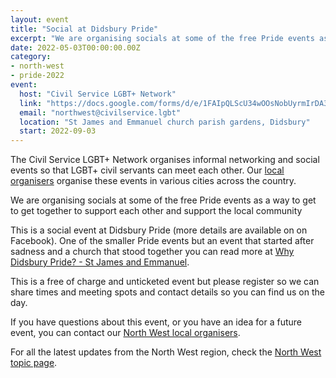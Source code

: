 ```yaml
---
layout: event
title: "Social at Didsbury Pride"
excerpt: "We are organising socials at some of the free Pride events as a way to get to get together to support each other and support the local community."
date: 2022-05-03T00:00:00.00Z
category: 
- north-west
- pride-2022
event:
  host: "Civil Service LGBT+ Network"
  link: "https://docs.google.com/forms/d/e/1FAIpQLScU34wOOsNobUyrmIrDA3mST3I-HOLTm8zTf-gKqbUimSmReA/viewform?usp=sf_link"
  email: "northwest@civilservice.lgbt"
  location: "St James and Emmanuel church parish gardens, Didsbury"
  start: 2022-09-03
---
```


The Civil Service LGBT+ Network organises informal networking and social events so that LGBT+ civil servants can meet each other. Our [local organisers](https://www.civilservice.lgbt/team) organise these events in various cities across the country.

We are organising socials at some of the free Pride events as a way to get to get together to support each other and support the local community

This is a social event at Didsbury Pride (more details are available on on Facebook). One of the smaller Pride events but an event that started after sadness and a church that stood together you can read more at [Why Didsbury Pride? - St James and Emmanuel](https://stjamesandemmanuel.org/didsburypride/).

This is a free of charge and unticketed event but please register so we can share times and meeting spots and contact details so you can find us on the day.

If you have questions about this event, or you have an idea for a future event, you can contact our [North West local organisers](northwest@civilservice.lgbt).

For all the latest updates from the North West region, check the [North West topic page](https://www.civilservice.lgbt/topic/north-west).
